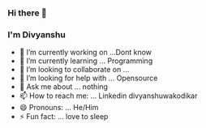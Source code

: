 ### Hi there 👋
### I'm Divyanshu 



- 🔭 I’m currently working on ...Dont know
- 🌱 I’m currently learning ... Programming
- 👯 I’m looking to collaborate on ... 
- 🤔 I’m looking for help with ... Opensource
- 💬 Ask me about ... nothing
- 📫 How to reach me: ... Linkedin divyanshuwakodikar
- 😄 Pronouns: ... He/Him
- ⚡ Fun fact: ... love to sleep

